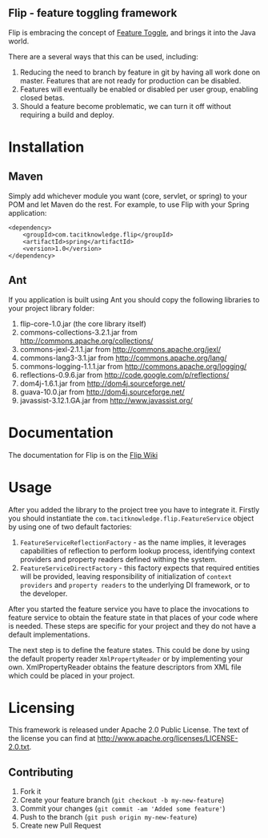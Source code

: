 ## Flip - feature toggling framework

Flip is embracing the concept of [Feature Toggle](http://martinfowler.com/bliki/FeatureToggle.html),
and brings it into the Java world.

There are a several ways that this can be used, including:

1. Reducing the need to branch by feature in git by having all work done on master. Features that are not ready for production can be disabled.
2. Features will eventually be enabled or disabled per user group, enabling closed betas.
3. Should a feature become problematic, we can turn it off without requiring a build and deploy.


# Installation

## Maven

Simply add whichever module you want (core, servlet, or spring) to your POM and let
Maven do the rest. For example, to use Flip with your Spring application:

    <dependency>
        <groupId>com.tacitknowledge.flip</groupId>
        <artifactId>spring</artifactId>
        <version>1.0</version>
    </dependency>

## Ant

If you application is built using Ant you should copy the following libraries
to your project library folder:

1. flip-core-1.0.jar (the core library itself)
2. commons-collections-3.2.1.jar from http://commons.apache.org/collections/
3. commons-jexl-2.1.1.jar from http://commons.apache.org/jexl/
4. commons-lang3-3.1.jar from http://commons.apache.org/lang/
5. commons-logging-1.1.1.jar from http://commons.apache.org/logging/
6. reflections-0.9.6.jar from http://code.google.com/p/reflections/
7. dom4j-1.6.1.jar from http://dom4j.sourceforge.net/
8. guava-10.0.jar from http://dom4j.sourceforge.net/
9. javassist-3.12.1.GA.jar from http://www.javassist.org/

# Documentation

The documentation for Flip is on the [Flip Wiki](https://github.com/tacitknowledge/flip/wiki)

# Usage

After you added the library to the project tree you have to integrate it. 
Firstly you should instantiate the `com.tacitknowledge.flip.FeatureService`
object by using one of two default factories:

1. `FeatureServiceReflectionFactory` - as the name implies, it leverages capabilities
of reflection to perform lookup process, identifying context providers and property readers defined
withing the system.
2. `FeatureServiceDirectFactory` - this factory expects that required entities will be provided, leaving
responsibility of initialization of `context providers` and `property readers` to the underlying DI framework,
or to the developer. 

After you started the feature service you have to place the invocations to
feature service to obtain the feature state in that places of your code 
where is needed. These steps are specific for your project and they do not 
have a default implementations.

The next step is to define the feature states. This could be done by using
the default property reader `XmlPropertyReader` or by implementing your own.
XmlPropertyReader obtains the feature descriptors from XML file which could
be placed in your project.


# Licensing

This framework is released under Apache 2.0 Public License. The text of the
license you can find at http://www.apache.org/licenses/LICENSE-2.0.txt.

## Contributing

1. Fork it
2. Create your feature branch (`git checkout -b my-new-feature`)
3. Commit your changes (`git commit -am 'Added some feature'`)
4. Push to the branch (`git push origin my-new-feature`)
5. Create new Pull Request
